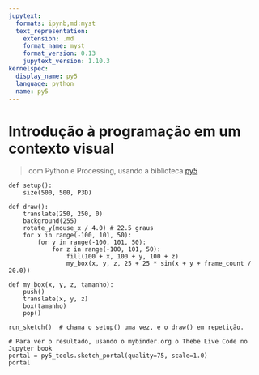 ```yaml
---
jupytext:
  formats: ipynb,md:myst
  text_representation:
    extension: .md
    format_name: myst
    format_version: 0.13
    jupytext_version: 1.10.3
kernelspec:
  display_name: py5
  language: python
  name: py5
---
```


# Introdução à programação em um contexto visual
> com Python e Processing, usando a biblioteca [py5](py5.ixora.io)

```{code-cell} ipython3
def setup():
    size(500, 500, P3D)
```

```{code-cell} ipython3
def draw():
    translate(250, 250, 0)
    background(255)
    rotate_y(mouse_x / 4.0) # 22.5 graus
    for x in range(-100, 101, 50):
        for y in range(-100, 101, 50):
            for z in range(-100, 101, 50):
                fill(100 + x, 100 + y, 100 + z)
                my_box(x, y, z, 25 + 25 * sin(x + y + frame_count / 20.0))
```

```{code-cell} ipython3
def my_box(x, y, z, tamanho):
    push()
    translate(x, y, z)
    box(tamanho)
    pop()
```

```{code-cell} ipython3
run_sketch()  # chama o setup() uma vez, e o draw() em repetição.

# Para ver o resultado, usando o mybinder.org o Thebe Live Code no Jupyter book
portal = py5_tools.sketch_portal(quality=75, scale=1.0)
portal
```

```{code-cell} ipython3

```
